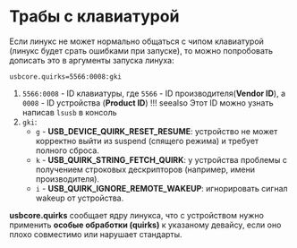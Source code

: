 # Трабы с клавиатурой
Если линукс не может нормально общаться с чипом клавиатурой (линукс будет срать ошибками при запуске), то можно попробовать дописать это в аргументы запуска линуха:
```
usbcore.quirks=5566:0008:gki
```
1. `5566:0008` - ID клавиатуры, где `5566` - ID производителя(**Vendor ID**), а `0008` - ID устройства (**Product ID**)
!!! seealso
    Этот ID можно узнать написав `lsusb` в консоль
2. `gki`:
    - `g` -  **USB_DEVICE_QUIRK_RESET_RESUME**: устройство не может корректно выйти из suspend (спящего режима) и требует полного сброса.
    - `k` - **USB_QUIRK_STRING_FETCH_QUIRK**: у устройства проблемы с получением строковых дескрипторов (например, имени производителя).
    - `i` - **USB_QUIRK_IGNORE_REMOTE_WAKEUP**: игнорировать сигнал wakeup от устройства.

**usbcore.quirks** сообщает ядру линукса, что с устройством нужно применить **особые обработки (quirks)** к указаному девайсу, если оно плохо совместимо или нарушает стандарты.